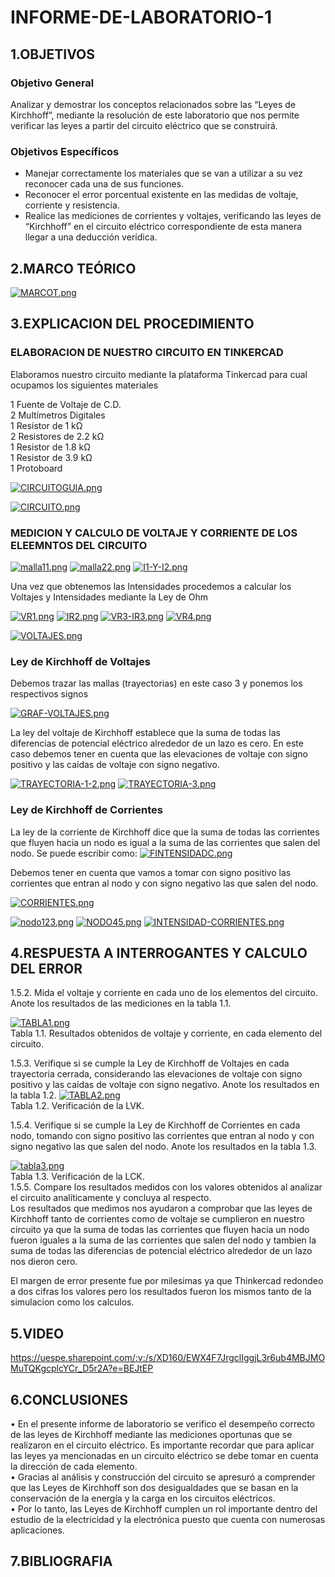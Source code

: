 # INFORME-DE-LABORATORIO-1

## 1.OBJETIVOS

### Objetivo General
Analizar y demostrar los conceptos relacionados sobre las “Leyes de Kirchhoff”, mediante la resolución de este laboratorio que nos permite verificar las leyes a partir del circuito eléctrico que se construirá.
### Objetivos Específicos
-	Manejar correctamente los materiales que se van a utilizar a su vez reconocer cada una de sus funciones.
-	Reconocer el error porcentual existente en las medidas de voltaje, corriente y resistencia.
-	Realice las mediciones de corrientes y voltajes, verificando las leyes de “Kirchhoff” en el circuito eléctrico correspondiente de esta manera llegar a una deducción verídica.

## 2.MARCO TEÓRICO

[![MARCOT.png](https://i.postimg.cc/fTvfzm1P/MARCOT.png)](https://postimg.cc/6yyvz2WV)

## 3.EXPLICACION DEL PROCEDIMIENTO

### ELABORACION DE NUESTRO CIRCUITO EN TINKERCAD

Elaboramos nuestro circuito mediante la plataforma Tinkercad para cual ocupamos los siguientes materiales

1 Fuente de Voltaje de C.D.<br>
2 Multímetros Digitales<br>
1 Resistor de 1 kΩ<br>
2 Resistores de 2.2 kΩ<br>
1 Resistor de 1.8 kΩ<br>
1 Resistor de 3.9 kΩ<br>
1 Protoboard<br>

[![CIRCUITOGUIA.png](https://i.postimg.cc/Y9rN59CF/CIRCUITOGUIA.png)](https://postimg.cc/2qtBvCvj)<br>


[![CIRCUITO.png](https://i.postimg.cc/y8Gw6MZW/CIRCUITO.png)](https://postimg.cc/BjxhMwNG)

### MEDICION Y CALCULO DE VOLTAJE Y CORRIENTE DE LOS ELEEMNTOS DEL CIRCUITO
[![malla11.png](https://i.postimg.cc/KjqFfTMc/malla11.png)](https://postimg.cc/4H9rNmPj)
[![malla22.png](https://i.postimg.cc/qRH76289/malla22.png)](https://postimg.cc/zLpN9b2j)
[![I1-Y-I2.png](https://i.postimg.cc/VL0YqWWS/I1-Y-I2.png)](https://postimg.cc/KRFSFLVF)

Una vez que obtenemos las Intensidades procedemos a calcular los Voltajes y Intensidades mediante la Ley de Ohm<br>

[![VR1.png](https://i.postimg.cc/TYdsGdpT/VR1.png)](https://postimg.cc/DmN6PKrN)
[![IR2.png](https://i.postimg.cc/WbqkdrD8/IR2.png)](https://postimg.cc/4mZdMYQH)
[![VR3-IR3.png](https://i.postimg.cc/htb1pwLh/VR3-IR3.png)](https://postimg.cc/gxjh0gBP)
[![VR4.png](https://i.postimg.cc/tJN4Lh2d/VR4.png)](https://postimg.cc/V05wtby5)<br>

[![VOLTAJES.png](https://i.postimg.cc/t49wp8zG/VOLTAJES.png)](https://postimg.cc/PPF2M3cS)

### Ley de Kirchhoff de Voltajes
Debemos trazar las mallas (trayectorias) en este caso 3 y ponemos los respectivos signos<br>

[![GRAF-VOLTAJES.png](https://i.postimg.cc/pV3d6LC1/GRAF-VOLTAJES.png)](https://postimg.cc/fkjZ3Z6x)<br>

La ley del voltaje de Kirchhoff establece que la suma de todas las diferencias de potencial eléctrico alrededor de un lazo es cero.
En este caso debemos tener en cuenta que las elevaciones de voltaje con signo positivo y las caídas de voltaje con signo negativo.<br>

[![TRAYECTORIA-1-2.png](https://i.postimg.cc/tTVKZp6Y/TRAYECTORIA-1-2.png)](https://postimg.cc/N9BJZhpc)
[![TRAYECTORIA-3.png](https://i.postimg.cc/hP31wx6R/TRAYECTORIA-3.png)](https://postimg.cc/ykcR3J7L)<br>

### Ley de Kirchhoff de Corrientes

La ley de la corriente de Kirchhoff dice que la suma de todas las corrientes que fluyen hacia un nodo es igual a la suma de las corrientes que salen del nodo. Se puede escribir como:
[![FINTENSIDADC.png](https://i.postimg.cc/nLLjtwDd/FINTENSIDADC.png)](https://postimg.cc/SnwN6dV8)<br>

Debemos tener en cuenta que vamos a tomar con signo positivo las corrientes que entran al nodo y con signo negativo las que salen del nodo.<br>

[![CORRIENTES.png](https://i.postimg.cc/WbXsPpwv/CORRIENTES.png)](https://postimg.cc/3d4sXTqS)

[![nodo123.png](https://i.postimg.cc/0jyHGvMY/nodo123.png)](https://postimg.cc/N9Z4YWxF)
[![NODO45.png](https://i.postimg.cc/cHXFLz9r/NODO45.png)](https://postimg.cc/340XLtHT)
[![INTENSIDAD-CORRIENTES.png](https://i.postimg.cc/QdMm6DbC/INTENSIDAD-CORRIENTES.png)](https://postimg.cc/nC6qz6Nf)

## 4.RESPUESTA A INTERROGANTES Y CALCULO DEL ERROR
1.5.2. Mida el voltaje y corriente en cada uno de los elementos del circuito. Anote los resultados de las mediciones en la tabla 1.1.<br>


[![TABLA1.png](https://i.postimg.cc/GtQ2TF07/TABLA1.png)](https://postimg.cc/FkYm2JH3)<br>
Tabla 1.1. Resultados obtenidos de voltaje y corriente, en cada elemento del circuito.<br>

1.5.3. Verifique si se cumple la Ley de Kirchhoff de Voltajes en cada trayectoria cerrada,
considerando las elevaciones de voltaje con signo positivo y las caídas de voltaje con
signo negativo. Anote los resultados en la tabla 1.2.
[![TABLA2.png](https://i.postimg.cc/jjkKmRPj/TABLA2.png)](https://postimg.cc/d7dzTPWM)<br>
Tabla 1.2. Verificación de la LVK.<br>

1.5.4. Verifique si se cumple la Ley de Kirchhoff de Corrientes en cada nodo, tomando
con signo positivo las corrientes que entran al nodo y con signo negativo las que salen
del nodo. Anote los resultados en la tabla 1.3.<br>



[![tabla3.png](https://i.postimg.cc/XNZ5qJvn/tabla3.png)](https://postimg.cc/YjH0ytgP)<br>
Tabla 1.3. Verificación de la LCK.<br>
1.5.5. Compare los resultados medidos con los valores obtenidos al analizar el circuito
analíticamente y concluya al respecto.<br>
Los resultados que medimos nos ayudaron a comprobar que las leyes de Kirchhoff tanto de corrientes como de voltaje se cumplieron en nuestro circuito ya que la suma de todas las corrientes que fluyen hacia un nodo fueron iguales a la suma de las corrientes que salen del nodo y tambien  la suma de todas las diferencias de potencial eléctrico alrededor de un lazo nos dieron cero.<br>

El margen de error presente fue por milesimas ya que Thinkercad redondeo a dos cifras los valores pero los resultados fueron los mismos tanto de la simulacion como los calculos.

## 5.VIDEO
https://uespe.sharepoint.com/:v:/s/XD160/EWX4F7JrgclIggjL3r6ub4MBJMOMuTQKgcplcYCr_D5r2A?e=BEJtEP

## 6.CONCLUSIONES 
•	En el presente informe de laboratorio se verifico el desempeño correcto de las leyes de Kirchhoff mediante las mediciones oportunas que se realizaron en el circuito eléctrico. Es importante recordar que para aplicar las leyes ya mencionadas en un circuito eléctrico se debe tomar en cuenta la dirección de cada elemento.<br>
•	Gracias al análisis y construcción del circuito se apresuró a comprender que las Leyes de Kirchhoff son dos desigualdades que se basan en la conservación de la energía y la carga en los circuitos eléctricos.<br>
•	Por lo tanto, las Leyes de Kirchhoff cumplen un rol importante dentro del estudio de la electricidad y la electrónica puesto que cuenta con numerosas aplicaciones.<br>

## 7.BIBLIOGRAFIA
